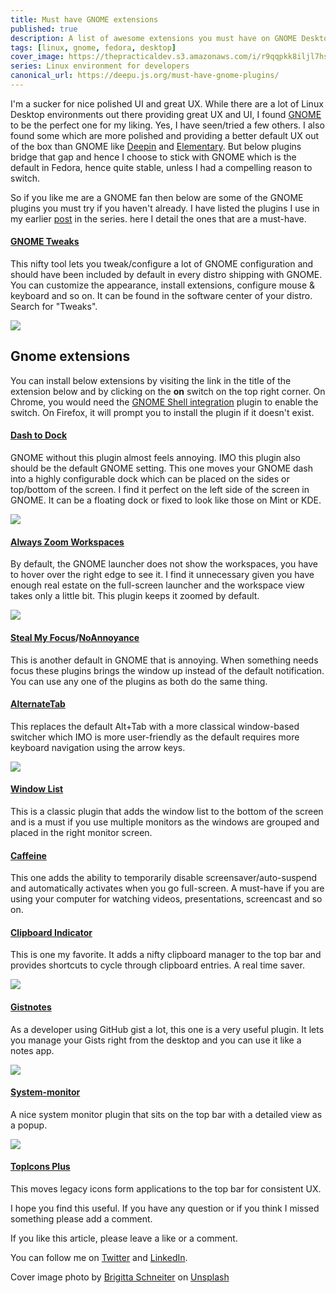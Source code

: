 ```yaml
---
title: Must have GNOME extensions
published: true
description: A list of awesome extensions you must have on GNOME Desktop
tags: [linux, gnome, fedora, desktop]
cover_image: https://thepracticaldev.s3.amazonaws.com/i/r9qqpkk8iljl7hsskd6s.jpg
series: Linux environment for developers
canonical_url: https://deepu.js.org/must-have-gnome-plugins/
---
```


I'm a sucker for nice polished UI and great UX. While there are a lot of Linux Desktop environments out there providing great UX and UI, I found [GNOME](https://www.gnome.org/) to be the perfect one for my liking. Yes, I have seen/tried a few others. I also found some which are more polished and providing a better default UX out of the box than GNOME like [Deepin](https://www.deepin.org/en/dde/) and [Elementary](https://elementary.io/). But below plugins bridge that gap and hence I choose to stick with GNOME which is the default in Fedora, hence quite stable, unless I had a compelling reason to switch.

So if you like me are a GNOME fan then below are some of the GNOME plugins you must try if you haven't already. I have listed the plugins I use in my earlier [post](https://dev.to/deepu105/my-beautiful-linux-development-environment-2afc) in the series. here I detail the ones that are a must-have.

#### [GNOME Tweaks](https://wiki.gnome.org/Apps/Tweaks)
This nifty tool lets you tweak/configure a lot of GNOME configuration and should have been included by default in every distro shipping with GNOME. You can customize the appearance, install extensions, configure mouse & keyboard and so on. It can be found in the software center of your distro. Search for "Tweaks". 

![](https://thepracticaldev.s3.amazonaws.com/i/ka7xuw8odrmnoi8cs383.png)

## Gnome extensions

You can install below extensions by visiting the link in the title of the extension below and by clicking on the **on** switch on the top right corner. On Chrome, you would need the [GNOME Shell integration](https://chrome.google.com/webstore/detail/gnome-shell-integration/gphhapmejobijbbhgpjhcjognlahblep) plugin to enable the switch. On Firefox, it will prompt you to install the plugin if it doesn't exist.

#### [Dash to Dock](https://extensions.gnome.org/extension/307/dash-to-dock/)
GNOME without this plugin almost feels annoying. IMO this plugin also should be the default GNOME setting. This one moves your GNOME dash into a highly configurable dock which can be placed on the sides or top/bottom of the screen. I find it perfect on the left side of the screen in GNOME. It can be a floating dock or fixed to look like those on Mint or KDE.

![](https://thepracticaldev.s3.amazonaws.com/i/we6s8tmhez5e07s25yrr.png)

#### [Always Zoom Workspaces](https://extensions.gnome.org/extension/503/always-zoom-workspaces/)
By default, the GNOME launcher does not show the workspaces, you have to hover over the right edge to see it. I find it unnecessary given you have enough real estate on the full-screen launcher and the workspace view takes only a little bit. This plugin keeps it zoomed by default.

![](https://thepracticaldev.s3.amazonaws.com/i/11i5wsf8ymo2pt2gpne8.png)

#### [Steal My Focus](https://extensions.gnome.org/extension/234/steal-my-focus/)/[NoAnnoyance](https://extensions.gnome.org/extension/1236/noannoyance/)
This is another default in GNOME that is annoying. When something needs focus these plugins brings the window up instead of the default notification. You can use any one of the plugins as both do the same thing.

#### [AlternateTab](https://extensions.gnome.org/extension/15/alternatetab/)
This replaces the default Alt+Tab with a more classical window-based switcher which IMO is more user-friendly as the default requires more keyboard navigation using the arrow keys.

![](https://thepracticaldev.s3.amazonaws.com/i/bjt36nvje3640e3h92dq.png)

#### [Window List](https://extensions.gnome.org/extension/602/window-list/)
This is a classic plugin that adds the window list to the bottom of the screen and is a must if you use multiple monitors as the windows are grouped and placed in the right monitor screen.

#### [Caffeine](https://extensions.gnome.org/extension/517/caffeine/)
This one adds the ability to temporarily disable screensaver/auto-suspend and automatically activates when you go full-screen. A must-have if you are using your computer for watching videos, presentations, screencast and so on.

#### [Clipboard Indicator](https://extensions.gnome.org/extension/779/clipboard-indicator/)
This is one my favorite. It adds a nifty clipboard manager to the top bar and provides shortcuts to cycle through clipboard entries. A real time saver.

![](https://thepracticaldev.s3.amazonaws.com/i/lpfvqyn7x7tb1044s4hx.png)

#### [Gistnotes](https://extensions.gnome.org/extension/917/gistnotes/)
As a developer using GitHub gist a lot, this one is a very useful plugin. It lets you manage your Gists right from the desktop and you can use it like a notes app.

![](https://thepracticaldev.s3.amazonaws.com/i/lv88q4p5dadlvpa8dzmq.png)

#### [System-monitor](https://extensions.gnome.org/extension/120/system-monitor/)
A nice system monitor plugin that sits on the top bar with a detailed view as a popup.

![](https://thepracticaldev.s3.amazonaws.com/i/rrlpbd1sbun38e248isx.png)

#### [TopIcons Plus](https://extensions.gnome.org/extension/1031/topicons/)
This moves legacy icons form applications to the top bar for consistent UX.

I hope you find this useful. If you have any question or if you think I missed something please add a comment.

If you like this article, please leave a like or a comment.

You can follow me on [Twitter](https://twitter.com/deepu105) and [LinkedIn](https://www.linkedin.com/in/deepu05/).

Cover image photo by [Brigitta Schneiter](https://unsplash.com/@brisch27?utm_source=unsplash&utm_medium=referral&utm_content=creditCopyText) on [Unsplash](https://unsplash.com/search/photos/gnome?utm_source=unsplash&utm_medium=referral&utm_content=creditCopyText)
